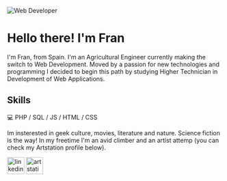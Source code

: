![Web Developer](https://media-exp1.licdn.com/dms/image/C4D16AQHGhA4T3_vHSg/profile-displaybackgroundimage-shrink_350_1400/0/1646845397618?e=1659571200&v=beta&t=1XKcgQy0MgcYRmGRHl3CVkIBALnltnEc_dKF-fFCtvw)

# Hello there! I'm Fran
I'm Fran, from Spain. I'm an Agricultural Engineer currently making the switch to Web Development. Moved by a passion for new technologies and programming I decided to begin this path by studying Higher Technician in Development of Web Applications.


## Skills

:computer: PHP / SQL / JS / HTML / CSS

Im insterested in geek culture, movies, literature and nature. Science fiction is the way! In my freetime I'm an avid climber and an artist attemp (you can check my Artstation profile below).

[<img src='https://cdn.jsdelivr.net/npm/simple-icons@3.0.1/icons/linkedin.svg' alt='linkedin' height='40'>](https://www.linkedin.com/in/franpersanchez/) [<img src='https://cdn.jsdelivr.net/npm/simple-icons@3.0.1/icons/artstation.svg' alt='artstation' height='40'>](https://www.artstation.com/franperezs)  
